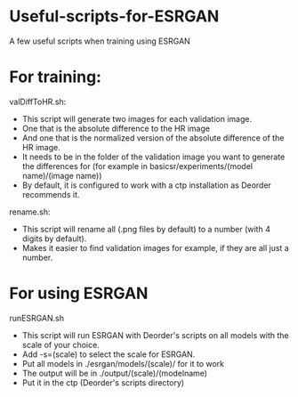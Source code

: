 # Useful-scripts-for-ESRGAN
A few useful scripts when training using ESRGAN


# For training:

valDiffToHR.sh:
  - This script will generate two images for each validation image. 
  - One that is the absolute difference to the HR image 
  - And one that is the normalized version of the absolute difference of the HR image. 
  - It needs to be in the folder of the validation image you want to generate the differences for (for example in basicsr/experiments/(model name)/(image name)) 
  - By default, it is configured to work with a ctp installation as Deorder recommends it.

rename.sh:
  - This script will rename all (.png files by default) to a number (with 4 digits by default).
  - Makes it easier to find validation images for example, if they are all just a number.

# For using ESRGAN

runESRGAN.sh
  - This script will run ESRGAN with Deorder's scripts on all models with the scale of your choice. 
  - Add -s=(scale) to select the scale for ESRGAN.
  - Put all models in ./esrgan/models/(scale)/ for it to work
  - The output will be in ./output/(scale)/(modelname)
  - Put it in the ctp (Deorder's scripts directory)
